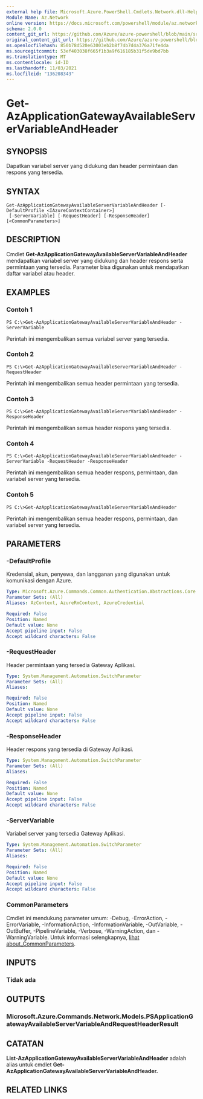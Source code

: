 ```yaml
---
external help file: Microsoft.Azure.PowerShell.Cmdlets.Network.dll-Help.xml
Module Name: Az.Network
online version: https://docs.microsoft.com/powershell/module/az.network/get-azapplicationgatewayavailableservervariableandheader
schema: 2.0.0
content_git_url: https://github.com/Azure/azure-powershell/blob/main/src/Network/Network/help/Get-AzApplicationGatewayAvailableServerVariableAndHeader.md
original_content_git_url: https://github.com/Azure/azure-powershell/blob/main/src/Network/Network/help/Get-AzApplicationGatewayAvailableServerVariableAndHeader.md
ms.openlocfilehash: 850b78d520e63003eb2b8f74b7d4a376a71fe4da
ms.sourcegitcommit: 53ef403038f665f1b3a9f616185b31f5de9bd7bb
ms.translationtype: MT
ms.contentlocale: id-ID
ms.lasthandoff: 11/03/2021
ms.locfileid: "136208343"
---
```

# Get-AzApplicationGatewayAvailableServerVariableAndHeader

## SYNOPSIS
Dapatkan variabel server yang didukung dan header permintaan dan respons yang tersedia.

## SYNTAX

```
Get-AzApplicationGatewayAvailableServerVariableAndHeader [-DefaultProfile <IAzureContextContainer>]
 [-ServerVariable] [-RequestHeader] [-ResponseHeader] [<CommonParameters>]
```

## DESCRIPTION
Cmdlet **Get-AzApplicationGatewayAvailableServerVariableAndHeader** mendapatkan variabel server yang didukung dan header respons serta permintaan yang tersedia. Parameter bisa digunakan untuk mendapatkan daftar variabel atau header.

## EXAMPLES

### Contoh 1
```
PS C:\>Get-AzApplicationGatewayAvailableServerVariableAndHeader -ServerVariable
```

Perintah ini mengembalikan semua variabel server yang tersedia.

### Contoh 2
```
PS C:\>Get-AzApplicationGatewayAvailableServerVariableAndHeader -RequestHeader
```

Perintah ini mengembalikan semua header permintaan yang tersedia.

### Contoh 3
```
PS C:\>Get-AzApplicationGatewayAvailableServerVariableAndHeader -ResponseHeader
```

Perintah ini mengembalikan semua header respons yang tersedia.

### Contoh 4
```
PS C:\>Get-AzApplicationGatewayAvailableServerVariableAndHeader - ServerVariable -RequestHeader -ResponseHeader
```

Perintah ini mengembalikan semua header respons, permintaan, dan variabel server yang tersedia.

### Contoh 5
```
PS C:\>Get-AzApplicationGatewayAvailableServerVariableAndHeader
```

Perintah ini mengembalikan semua header respons, permintaan, dan variabel server yang tersedia.

## PARAMETERS

### -DefaultProfile
Kredensial, akun, penyewa, dan langganan yang digunakan untuk komunikasi dengan Azure.

```yaml
Type: Microsoft.Azure.Commands.Common.Authentication.Abstractions.Core.IAzureContextContainer
Parameter Sets: (All)
Aliases: AzContext, AzureRmContext, AzureCredential

Required: False
Position: Named
Default value: None
Accept pipeline input: False
Accept wildcard characters: False
```

### -RequestHeader
Header permintaan yang tersedia Gateway Aplikasi.

```yaml
Type: System.Management.Automation.SwitchParameter
Parameter Sets: (All)
Aliases:

Required: False
Position: Named
Default value: None
Accept pipeline input: False
Accept wildcard characters: False
```

### -ResponseHeader
Header respons yang tersedia di Gateway Aplikasi.

```yaml
Type: System.Management.Automation.SwitchParameter
Parameter Sets: (All)
Aliases:

Required: False
Position: Named
Default value: None
Accept pipeline input: False
Accept wildcard characters: False
```

### -ServerVariable
Variabel server yang tersedia Gateway Aplikasi.

```yaml
Type: System.Management.Automation.SwitchParameter
Parameter Sets: (All)
Aliases:

Required: False
Position: Named
Default value: None
Accept pipeline input: False
Accept wildcard characters: False
```

### CommonParameters
Cmdlet ini mendukung parameter umum: -Debug, -ErrorAction, -ErrorVariable, -InformationAction, -InformationVariable, -OutVariable, -OutBuffer, -PipelineVariable, -Verbose, -WarningAction, dan -WarningVariable. Untuk informasi selengkapnya, [lihat about_CommonParameters](http://go.microsoft.com/fwlink/?LinkID=113216).

## INPUTS

### Tidak ada

## OUTPUTS

### Microsoft.Azure.Commands.Network.Models.PSApplicationGatewayAvailableServerVariableAndRequestHeaderResult

## CATATAN
**List-AzApplicationGatewayAvailableServerVariableAndHeader** adalah alias untuk cmdlet **Get-AzApplicationGatewayAvailableServerVariableAndHeader.**

## RELATED LINKS
